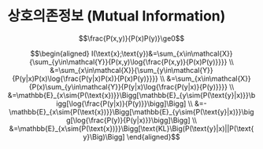 # 상호의존정보 (Mutual Information)

$$\frac{P(x,y)}{P(x)P(y)}\ge0$$

$$\begin{aligned}
I(\text{x};\text{y})&=\sum_{x\in\mathcal{X}}{\sum_{y\in\mathcal{Y}}{P(x,y)\log{\frac{P(x,y)}{P(x)P(y)}}}} \\
&=\sum_{x\in\mathcal{X}}{\sum_{y\in\mathcal{Y}}{P(y|x)P(x)\log{\frac{P(y|x)P(x)}{P(x)P(y)}}}} \\
&=\sum_{x\in\mathcal{X}}{P(x)\sum_{y\in\mathcal{Y}}{P(y|x)\log{\frac{P(y|x)}{P(y)}}}} \\
&=\mathbb{E}_{x\sim{P(\text{x})}}\Bigg[\mathbb{E}_{y\sim{P(\text{y}|x)}}\bigg[\log{\frac{P(y|x)}{P(y)}}\bigg]\Bigg] \\
&=-\mathbb{E}_{x\sim{P(\text{x})}}\Bigg[\mathbb{E}_{y\sim{P(\text{y}|x)}}\bigg[\log{\frac{P(y)}{P(y|x)}}\bigg]\Bigg] \\
&=\mathbb{E}_{x\sim{P(\text{x})}}\Bigg[\text{KL}\Big(P(\text{y}|x)||P(\text{y}\Big)\Bigg]
\end{aligned}$$
